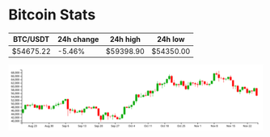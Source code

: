 # Bitcoin Stats

BTC/USDT|24h change|24h high|24h low|
|---|---|---|---|
|$54675.22|-5.46%|$59398.90|$54350.00|

<img src="./chart.svg">

